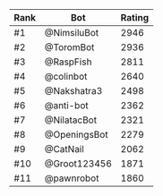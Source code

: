 Rank|Bot|Rating
---|---|---
#1|@NimsiluBot|2946
#2|@ToromBot|2936
#3|@RaspFish|2811
#4|@colinbot|2640
#5|@Nakshatra3|2498
#6|@anti-bot|2362
#7|@NilatacBot|2321
#8|@OpeningsBot|2279
#9|@CatNail|2062
#10|@Groot123456|1871
#11|@pawnrobot|1860
